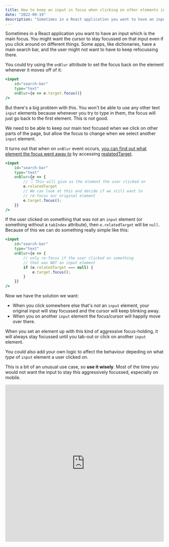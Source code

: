 ```yaml
---
title: How to keep an input in focus when clicking on other elements in React
date: "2022-09-19"
description: "Sometimes in a React application you want to have an input which is the main focus. You might want the cursor to stay focussed on that input even if you click around on different things..."
---
```


Sometimes in a React application you want to have an input which is the main focus. You might want the cursor to stay focussed on that input even if you click around on different things. Some apps, like dictionaries, have a main search bar, and the user might not want to have to keep refocussing there.

You could try using the `onBlur` attribute to set the focus back on the element whenever it moves off of it:

```jsx
<input
    id="search-bar"
    type="text"
    onBlur={e => e.target.focus()}
/>
```

But there's a big problem with this. You won't be able to use any other text `input` elements because whenever you try to type in them, the focus will just go back to the first element. This is not good.

We need to be able to keep our main text focused when we click on other parts of the page, but allow the focus to change when we select another `input` element.

It turns out that when on `onBlur` event occurs, [you can find out what element the focus went away *to*](https://stackoverflow.com/a/33325953/8620945) by accessing [realatedTarget](https://www.w3.org/TR/uievents/#idl-focusevent).

```jsx
<input
    id="search-bar"
    type="text"
    onBlur={e => {
        // 👇 This will give us the element the user clicked on
        e.relatedTarget
        // We can look at this and decide if we still want to
        // re-focus our original element
        e.target.focus();
    }}
/>
```

If the user clicked on something that was not an `input` element (or something without a `tabIndex` attribute), then `e.relatedTarget` will be `null`. Because of this we can do something really simple like this:

```jsx
<input
    id="search-bar"
    type="text"
    onBlur={e => {
        // only re-focus if the user clicked on something
        // that was NOT an input element
        if (e.relatedTarget === null) {
            e.target.focus();
        }
    }}
/>
```

Now we have the solution we want:

- When you click somewhere else that's *not* an `input` element, your original input will stay focussed and the cursor will keep blinking away.
- When you on another `input` element the focus/cursor will happily move over there.

When you set an element up with this kind of aggressive focus-holding, it will always stay focussed until you tab-out or click on another `input` element.

You could also add your own logic to affect the behaviour depeding on what *type* of `input` element a user clicked on.

This is a bit of an unusual use case, so **use it wisely**. Most of the time you would not want the input to stay this aggressively focussed, especially on mobile.

<iframe src="https://codesandbox.io/embed/fervent-pine-hzxmu0?fontsize=14&hidenavigation=1&theme=dark"
    style="width:100%; height:500px; border:0; border-radius: 4px; overflow:hidden;"
    title="react-focus-demo"
    allow="accelerometer; ambient-light-sensor; camera; encrypted-media; geolocation; gyroscope; hid; icrophone; midi; payment; usb; vr; xr-spatial-tracking"
    sandbox="allow-forms allow-modals allow-popups allow-presentation allow-same-origin allow-scripts"
></iframe>

